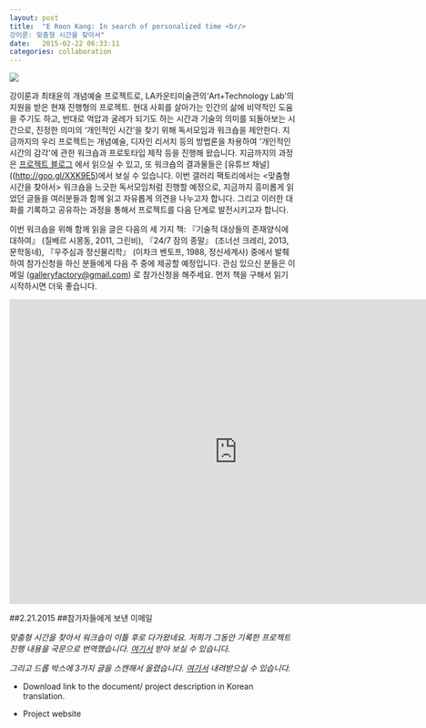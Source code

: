 ```yaml
---
layout: post
title:  "E Roon Kang: In search of personalized time <br/> 
강이룬: 맞춤형 시간을 찾아서"
date:   2015-02-22 06:33:11
categories: collaboration
---
```

 
 <img src="https://farm9.staticflickr.com/8582/16571838237_f974f4e8a4_z.jpg">
 
강이룬과 최태윤의 개념예술 프로젝트로, LA카운티미술관의‘Art+Technology Lab’의 지원을 받은 현재 진행형의 프로젝트.
현대 사회를 살아가는 인간의 삶에 비약적인 도움을 주기도 하고, 반대로 억압과 굴레가 되기도 하는 시간과 기술의 의미를 되돌아보는 시간으로, 진정한 의미의 ‘개인적인 시간’을 찾기 위해 독서모임과 워크숍을 제안한다.
지금까지의 우리 프로젝트는 개념예술, 디자인 리서치 등의 방법론을 차용하여 '개인적인 시간의 감각'에 관한 워크숍과 프로토타입 제작 등을 진행해 왔습니다. 지금까지의 과정은 [프로젝트 블로그](http://isopt.github.io/) 에서 읽으실 수 있고, 또 워크숍의 결과물들은 [유튜브 채널]((http://goo.gl/XXK9E5)에서 보실 수 있습니다. 이번 갤러리 팩토리에서는 <맞춤형 시간을 찾아서> 워크숍을 느긋한 독서모임처럼 진행할 예정으로, 지금까지 흥미롭게 읽었던 글들을 여러분들과 함께 읽고 자유롭게 의견을 나누고자 합니다. 그리고 이러한 대화를 기록하고 공유하는 과정을 통해서 프로젝트를 다음 단계로 발전시키고자 합니다.

이번 워크숍을 위해 함께 읽을 글은 다음의 세 가지 책: 『기술적 대상들의 존재양식에 대하여』 (질베르 시몽동, 2011, 그린비), 『24/7 잠의 종말』 (조너선 크레리, 2013, 문학동네), 『우주심과 정신물리학』 (이차크 벤토프, 1988, 정신세계사) 중에서 발췌하여 참가신청을 하신 분들에게 다음 주 중에 제공할 예정입니다. 관심 있으신 분들은 이메일 (galleryfactory@gmail.com) 
로 참가신청을 해주세요. 먼저 책을 구해서 읽기 시작하시면 더욱 좋습니다. 
 
 <div class="slideshow" markdown="1">  
 
 <iframe src="https://www.flickr.com/photos/80913365@N04/sets/72157651290360425/player/" width="800" height ="535" frameborder="0" allowfullscreen webkitallowfullscreen mozallowfullscreen oallowfullscreen msallowfullscreen></iframe>
 </div> 
 
##2.21.2015 
##참가자들에게 보낸 이메일   

  
  
*맞춤형 시간을 찾아서 워크숍이 이틀 후로 다가왔네요. 
저희가 그동안 기록한 프로젝트 진행 내용을 국문으로 번역했습니다. 
[여기서](https://dl.dropboxusercontent.com/u/3060214/ISOPT-Factory.pdf)
받아 보실 수 있습니다.*

*그리고 드롭 박스에 3가지 글을 스캔해서 올렸습니다. 
[여기서](https://www.dropbox.com/sh/en443doh7hb5z6s/AAD68B48CX9vNFRqc-gDnueWa?dl=0) 내려받으실 수 있습니다.*  

 - Download link to the document/ project description in Korean translation.


- Project website 
